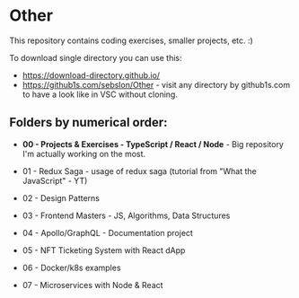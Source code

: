 # Other

This repository contains coding exercises, smaller projects, etc. :)

To download single directory you can use this:

- https://download-directory.github.io/
- https://github1s.com/sebslon/Other - visit any directory by github1s.com to have a look like in VSC without cloning.

## Folders by numerical order:

- **00 - Projects & Exercises - TypeScript / React / Node** - Big repository I'm actually working on the most.

- 01 - Redux Saga - usage of redux saga (tutorial from "What the JavaScript" - YT)
- 02 - Design Patterns
- 03 - Frontend Masters - JS, Algorithms, Data Structures
- 04 - Apollo/GraphQL - Documentation project
- 05 - NFT Ticketing System with React dApp
- 06 - Docker/k8s examples
- 07 - Microservices with Node & React